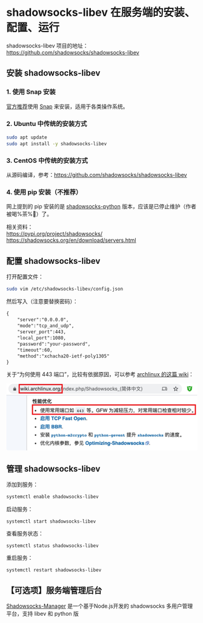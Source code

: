 #  shadowsocks-libev 在服务端的安装、配置、运行 

shadowsocks-libev 项目的地址：https://github.com/shadowsocks/shadowsocks-libev  

##  安装 shadowsocks-libev

### 1. 使用 Snap 安装

[官方推荐](https://github.com/shadowsocks/shadowsocks-libev#quick-start)使用 [Snap](https://snapcraft.io/core) 来安装，适用于各类操作系统。

### 2. Ubuntu 中传统的安装方式

```bash
sudo apt update
sudo apt install -y shadowsocks-libev
```

### 3. CentOS 中传统的安装方式

从源码编译，参考：https://github.com/shadowsocks/shadowsocks-libev

### 4. 使用 pip 安装（不推荐）

网上提到的 pip 安装的是 [shadowsocks-python](https://github.com/shadowsocks/shadowsocks) 版本，应该是已停止维护（作者被喝%茶%🍵）了。

相关资料：  
https://pypi.org/project/shadowsocks/  
https://shadowsocks.org/en/download/servers.html  

## 配置 shadowsocks-libev

打开配置文件：

```bash
sudo vim /etc/shadowsocks-libev/config.json
```

然后写入（注意要替换密码）：

```
{
    "server":"0.0.0.0",
    "mode":"tcp_and_udp",
    "server_port":443,
    "local_port":1080,
    "password":"your-password",
    "timeout":60,
    "method":"xchacha20-ietf-poly1305"
}
```

关于“为何使用 443 端口”，比较有依据原因，可以参考 [archlinux 的这篇 wiki](https://wiki.archlinux.org/index.php/Shadowsocks_(简体中文))：

![-w550](media/15926615339181.jpg)

## 管理 shadowsocks-libev

添加到服务：  

```bash
systemctl enable shadowsocks-libev
```

启动服务：  

```
systemctl start shadowsocks-libev
```

查看服务状态：  

```
systemctl status shadowsocks-libev
```

重启服务：  

```
systemctl restart shadowsocks-libev
```

## 【可选项】服务端管理后台

[Shadowsocks-Manager](https://github.com/shadowsocks/shadowsocks-manager) 是一个基于Node.js开发的 shadowsocks 多用户管理平台，支持 libev 和 python 版